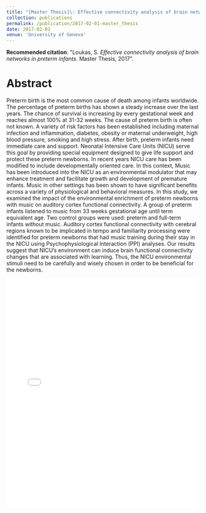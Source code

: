 ```yaml
---
title: "[Master Thesis]\: Effective connectivity analysis of brain networks in preterm infants"
collection: publications
permalink: /publication/2017-02-01-master_thesis
date: 2017-02-01
venue: 'University of Geneva'
---
```


**Recommended citation**: "Loukas, S. *Effective connectivity analysis of brain networks in preterm infants*. Master Thesis, 2017".


# Abstract
Preterm birth is the most common cause of death among infants worldwide. The percentage of preterm births has shown a steady increase over the last years. The chance of survival is increasing by every gestational week and reaches almost 100\% at 31-32 weeks. The cause of preterm birth is often not known. A variety of risk factors has been established including maternal infection and inflammation, diabetes, obesity or maternal underweight, high blood pressure, smoking and high stress. After birth, preterm infants need immediate care and support. Neonatal Intensive Care Units (NICU) serve this goal by providing special equipment designed to give life support and protect these preterm newborns. In recent years NICU care has been modified to include developmentally oriented care. In this context, Music has been introduced into the NICU as an environmental modulator that may enhance treatment and facilitate growth and development of premature infants. Music in other settings has been shown to have significant benefits across a variety of physiological and behavioral measures. In this study, we examined the impact of the environmental enrichment of preterm newborns with music on auditory cortex functional connectivity. A group of preterm infants listened to music from 33 weeks gestational age until term equivalent age. Two control groups were used: preterm and full-term infants without music. Auditory cortex functional connectivity with cerebral regions known to be implicated in tempo and familiarity processing were identified for preterm newborns that had music training during their stay in the NICU using Psychophysiological Interaction (PPI) analyses. Our results suggest that NICU’s environment can induce brain functional connectivity changes that are associated with learning. Thus, the NICU environmental stimuli need to be carefully and wisely chosen in order to be beneficial for the newborns.

<embed src="{{ site.baseurl }}/files/master_thesis.pdf" width="500" height="600" type='application/pdf'>